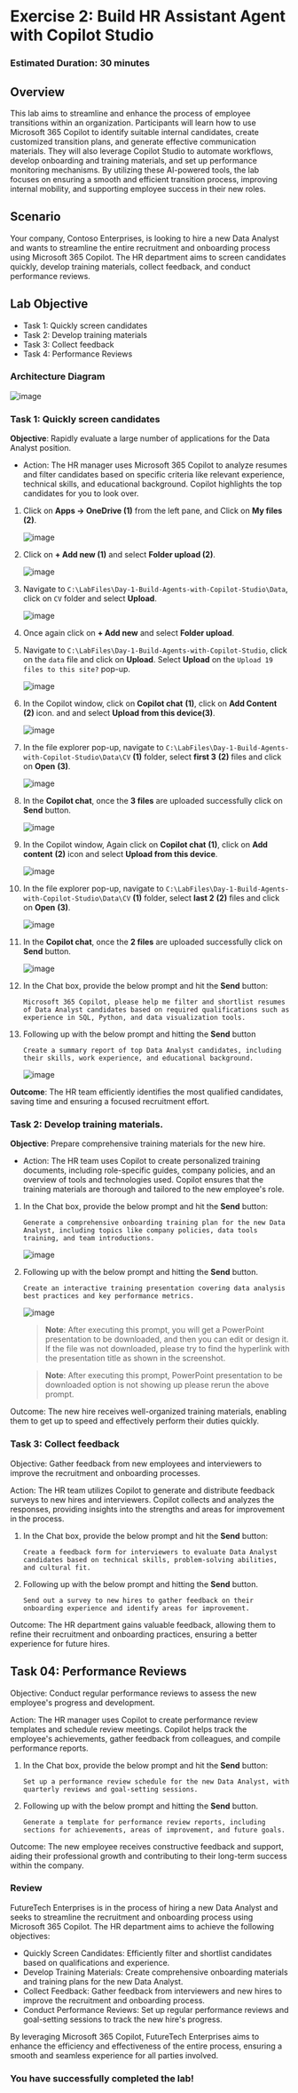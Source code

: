 # Exercise 2: Build HR Assistant Agent with Copilot Studio

### Estimated Duration: 30 minutes

## Overview

This lab aims to streamline and enhance the process of employee transitions within an organization. Participants will learn how to use Microsoft 365 Copilot to identify suitable internal candidates, create customized transition plans, and generate effective communication materials. They will also leverage Copilot Studio to automate workflows, develop onboarding and training materials, and set up performance monitoring mechanisms. By utilizing these AI-powered tools, the lab focuses on ensuring a smooth and efficient transition process, improving internal mobility, and supporting employee success in their new roles.

## Scenario

Your company, Contoso Enterprises, is looking to hire a new Data Analyst and wants to streamline the entire recruitment and onboarding process using Microsoft 365 Copilot. The HR department aims to screen candidates quickly, develop training materials, collect feedback, and conduct performance reviews.

## Lab Objective

- Task 1: Quickly screen candidates
- Task 2: Develop training materials
- Task 3: Collect feedback
- Task 4: Performance Reviews
  
### Architecture Diagram

![image](media/arch2.png)

### Task 1: Quickly screen candidates

**Objective**: Rapidly evaluate a large number of applications for the Data Analyst position.

   - Action: The HR manager uses Microsoft 365 Copilot to analyze resumes and filter candidates based on specific criteria like relevant experience, technical skills, and educational background. Copilot highlights the top candidates for you to look over.

1. Click on **Apps -> OneDrive (1)** from the left pane, and Click on **My files (2)**.

      ![image](media/img34.png)

2. Click on **+ Add new (1)** and select **Folder upload (2)**.

      ![image](media/day1ex2-002-1.png)

3. Navigate to `C:\LabFiles\Day-1-Build-Agents-with-Copilot-Studio\Data`, click on `CV` folder and select **Upload**.

     ![image](media/agentday1-2.png)

4. Once again click on **+ Add new** and select **Folder upload**.

5. Navigate to `C:\LabFiles\Day-1-Build-Agents-with-Copilot-Studio`, click on the `data` file and click on **Upload**. Select **Upload** on the `Upload 19 files to this site?` pop-up.

    ![image](media/agentday1-4-1.png)

6. In the Copilot window, click on **Copilot chat** **(1)**, click on **Add Content** **(2)** icon. and and select **Upload from this device(3)**. 

    ![image](media/day1ex2-003.png)

7. In the file explorer pop-up, navigate to `C:\LabFiles\Day-1-Build-Agents-with-Copilot-Studio\Data\CV` **(1)** folder, select **first 3** **(2)** files and click on **Open** **(3)**.

    ![image](media/file-upload-first3.png)

8. In the **Copilot chat**, once the **3 files** are uploaded successfully click on **Send** button.

    ![image](media/file-upload-sent3.png)

9. In the Copilot window, Again click on **Copilot chat** **(1)**, click on **Add content** **(2)** icon and select **Upload from this device**. 

    ![image](media/cs-attachfiles2.png)

10. In the file explorer pop-up, navigate to `C:\LabFiles\Day-1-Build-Agents-with-Copilot-Studio\Data\CV` **(1)** folder, select **last 2** **(2)** files and click on **Open** **(3)**.

    ![image](media/file-upload-sent2.png)

11. In the **Copilot chat**, once the **2 files** are uploaded successfully click on **Send** button.

    ![image](media/file-upload-first2.png)

12. In the Chat box, provide the below prompt and hit the **Send** button:
  
    ```
    Microsoft 365 Copilot, please help me filter and shortlist resumes of Data Analyst candidates based on required qualifications such as experience in SQL, Python, and data visualization tools.
    ```

13. Following up with the below prompt and hitting the **Send** button

    ```
    Create a summary report of top Data Analyst candidates, including their skills, work experience, and educational background.
    ```

    ![image](media/pre-10.png)

**Outcome**: The HR team efficiently identifies the most qualified candidates, saving time and ensuring a focused recruitment effort.
  
### Task 2:  Develop training materials.

**Objective**: Prepare comprehensive training materials for the new hire.

  - Action: The HR team uses Copilot to create personalized training documents, including role-specific guides, company policies, and an overview of tools and technologies used. Copilot ensures that the training materials are thorough and tailored to the new employee's role.

1. In the Chat box, provide the below prompt and hit the **Send** button:

    ```
    Generate a comprehensive onboarding training plan for the new Data Analyst, including topics like company policies, data tools training, and team introductions.
    ```

    ![image](media/pre-13.png)

2. Following up with the below prompt and hitting the **Send** button.

    ```
    Create an interactive training presentation covering data analysis best practices and key performance metrics.
    ```

    ![image](media/pre-14.png)

    > **Note**: After executing this prompt, you will get a PowerPoint presentation to be downloaded, and then you can edit or design it. If the file was not downloaded, please try to find the hyperlink with the presentation title as shown in the screenshot.
    
    > **Note**: After executing this prompt, PowerPoint presentation to be downloaded option is not showing up please rerun the above prompt.

Outcome: The new hire receives well-organized training materials, enabling them to get up to speed and effectively perform their duties quickly.

### Task 3:  Collect feedback

Objective: Gather feedback from new employees and interviewers to improve the recruitment and onboarding processes.

Action: The HR team utilizes Copilot to generate and distribute feedback surveys to new hires and interviewers. Copilot collects and analyzes the responses, providing insights into the strengths and areas for improvement in the process.

1. In the Chat box, provide the below prompt and hit the **Send** button:

    ```
    Create a feedback form for interviewers to evaluate Data Analyst candidates based on technical skills, problem-solving abilities, and cultural fit.
    ```

2. Following up with the below prompt and hitting the **Send** button.

    ```
    Send out a survey to new hires to gather feedback on their onboarding experience and identify areas for improvement.
    ```

Outcome: The HR department gains valuable feedback, allowing them to refine their recruitment and onboarding practices, ensuring a better experience for future hires.

## Task 04:  Performance Reviews

Objective: Conduct regular performance reviews to assess the new employee's progress and development.

Action: The HR manager uses Copilot to create performance review templates and schedule review meetings. Copilot helps track the employee's achievements, gather feedback from colleagues, and compile performance reports.

1. In the Chat box, provide the below prompt and hit the **Send** button:

    ```
    Set up a performance review schedule for the new Data Analyst, with quarterly reviews and goal-setting sessions.
    ```

2. Following up with the below prompt and hitting the **Send** button.
  
    ```
    Generate a template for performance review reports, including sections for achievements, areas of improvement, and future goals.
    ```

Outcome: The new employee receives constructive feedback and support, aiding their professional growth and contributing to their long-term success within the company.

### Review

FutureTech Enterprises is in the process of hiring a new Data Analyst and seeks to streamline the recruitment and onboarding process using Microsoft 365 Copilot. The HR department aims to achieve the following objectives:

- Quickly Screen Candidates: Efficiently filter and shortlist candidates based on qualifications and experience.
- Develop Training Materials: Create comprehensive onboarding materials and training plans for the new Data Analyst.
- Collect Feedback: Gather feedback from interviewers and new hires to improve the recruitment and onboarding process.
- Conduct Performance Reviews: Set up regular performance reviews and goal-setting sessions to track the new hire's progress.

By leveraging Microsoft 365 Copilot, FutureTech Enterprises aims to enhance the efficiency and effectiveness of the entire process, ensuring a smooth and seamless experience for all parties involved.

### You have successfully completed the lab!
